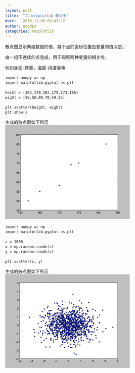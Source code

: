 ```yaml
---
layout: post
title:  "二.matplotlib 散点图"
date:   2015-11-06 09:43:22
author: Hoodps
categories: matplotlib
---
```


散点图显示两组数据的值，每个点的坐标位置由变量的值决定。

由一组不连续的点完成，用于观察两种变量的相关性。

例如身高-体重，温度-纬度等等


	import numpy as np
	import matplotlib.pyplot as plt

	heiht = [162,170,182,175,173,165]
	wight = [50,58,80,70,69,55]

	plt.scatter(height, wight)
	plt.show()

生成的散点图如下所示
<img src="/assets/plt/scatrer.png" style="width: 80%;height:50%">

	import numpy as np
	import matplotlib.pyplot as plt

	z = 1000
	x = np.random.randn(z)
	y = np.random.randn(z)

	plt.scatter(x, y)

生成的散点图如下所示
<img src="/assets/plt/scatter2.png" style="width: 80%;height:50%">
